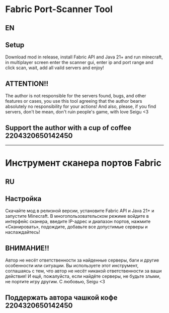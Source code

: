# Fabric Port-Scanner Tool
## EN
## Setup

Download mod in release, install Fabric API and Java 21+ and run minecraft, in multiplayer screen enter the scanner gui, enter ip and port range and click scan, wait, add all vaild servers and enjoy!

## ATTENTION!!
The author is not responsible for the servers found, bugs, and other features or cases, you use this tool agreeing that the author bears absolutely no responsibility for your actions!
And also, please, if you find servers, don't be mean, don't ruin people's game, with love Seigu <3

## Support the author with a cup of coffee 2204320650142450

---------------------------------
# Инструмент сканера портов Fabric
## RU
## Настройка

Скачайте мод в релизной версии, установите Fabric API и Java 21+ и запустите Minecraft. В многопользовательском режиме войдите в интерфейс сканера, введите IP-адрес и диапазон портов, нажмите «Сканировать», подождите, добавьте все допустимые серверы и наслаждайтесь!

## ВНИМАНИЕ!!
Автор не несёт ответственности за найденные серверы, баги и другие особенности или ситуации. Вы используете этот инструмент, соглашаясь с тем, что автор не несёт никакой ответственности за ваши действия!
И ещё, пожалуйста, если найдёте серверы, не будьте злыми, не портите игру другим. С любовью, Seigu <3

## Поддержать автора чашкой кофе 2204320650142450
